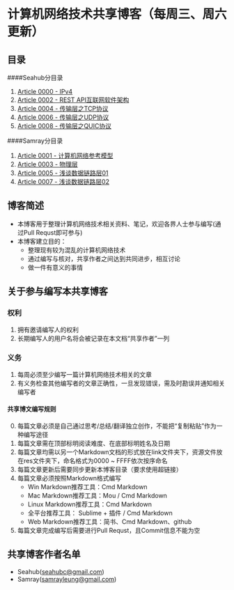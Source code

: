 # 计算机网络技术共享博客（每周三、周六更新）
## 目录
####Seahub分目录
1. [Article 0000 - IPv4](https://github.com/SeaHub/BlogOfComputerNetwork/blob/master/link/0000.md)
2. [Article 0002 - REST API互联网软件架构](https://github.com/SeaHub/BlogOfComputerNetwork/blob/master/link/0002.md)
3. [Article 0004 - 传输层之TCP协议](https://github.com/SeaHub/BlogOfComputerNetwork/blob/master/link/0004.md)
4. [Article 0006 - 传输层之UDP协议](https://github.com/SeaHub/BlogOfComputerNetwork/blob/master/link/0006.md)
5. [Article 0008 - 传输层之QUIC协议](https://github.com/SeaHub/BlogOfComputerNetwork/blob/master/link/0008.md)

####Samray分目录
1. [Article 0001 - 计算机网络参考模型](https://github.com/SeaHub/BlogOfComputerNetwork/blob/master/link/0001.md)
2. [Article 0003 - 物理层](https://github.com/SeaHub/BlogOfComputerNetwork/blob/master/link/0003.md)
3. [Article 0005 - 浅谈数据链路层01](https://github.com/SeaHub/BlogOfComputerNetwork/blob/master/link/0005.md)
4. [Article 0007 - 浅谈数据链路层02](https://github.com/SeaHub/BlogOfComputerNetwork/blob/master/link/0007.md)

## 博客简述
* 本博客用于整理计算机网络技术相关资料、笔记，欢迎各界人士参与编写(通过Pull Requst即可参与)
* 本博客建立目的：
	* 整理现有较为混乱的计算机网络技术
	* 通过编写与核对，共享作者之间达到共同进步，相互讨论
	* 做一件有意义的事情

## 关于参与编写本共享博客
### 权利
1. 拥有邀请编写人的权利
2. 长期编写人的用户名将会被记录在本文档“共享作者”一列

### 义务
1. 每周必须至少编写一篇计算机网络技术相关的文章
2. 有义务检查其他编写者的文章正确性，一旦发现错误，需及时勘误并通知相关编写者

#### 共享博文编写规则
0. 每篇文章必须是自己通过思考/总结/翻译独立创作，不能把“复制粘贴”作为一种编写途径
1. 每篇文章需在顶部标明阅读难度、在底部标明姓名及日期
2. 每篇文章均需以另一个Markdown文档的形式放在link文件夹下，资源文件放在res文件夹下，命名格式为0000 ~ FFFF依次按序命名
3. 每篇文章更新后需要同步更新本博客目录（要求使用超链接）
4. 每篇文章必须按照Markdown格式编写
	* Win Markdown推荐工具：Cmd Markdown
	* Mac Markdown推荐工具：Mou / Cmd Markdown
	* Linux Markdown推荐工具：Cmd Markdown
	* 全平台推荐工具： Sublime + 插件 / Cmd Markdown
	* Web Markdown推荐工具：简书、Cmd Markdown、github
5. 每篇文章完成编写后需要进行Pull Requst，且Commit信息不能为空

## 共享博客作者名单
* Seahub(seahubc@gmail.com)
* Samray(samrayleung@gmail.com)


